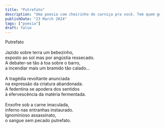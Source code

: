 ```yaml
---
title: "Putrefato"
description: "Uma poesia com cheirinho de carniça pra você. Tem quem goste de carniça, mas poesia é pra poucos."
publishDate: "23 March 2024"
tags: ["poesia"]
draft: false
---
```


Putrefato<br>
<br>
Jazido sobre terra um bebezinho,<br>
exposto ao sol mas por angústia ressecado.<br>
A debater-se tão à toa sobre o barro,<br>
a incendiar mais um bramido tão calado...<br>
<br>
A tragédia revoltante anunciada<br>
na expressão da criatura abandonada.<br>
A fedentina se apodera dos sentidos<br>
à efervescência da matéria fermentada.<br>
<br>
Enxofre sob a carne imaculada,<br>
inferno nas entranhas instaurado.<br>
Ignominioso assassinato,<br>
o sangue sem pecado putrefato.<br>